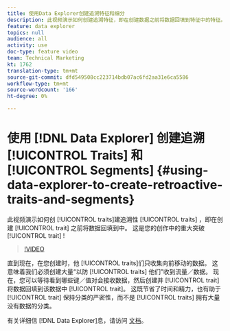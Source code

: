 ```yaml
---
title: 使用Data Explorer创建追溯特征和细分
description: 此视频演示如何创建追溯特征，即在创建数据之前将数据回填到特征中的特征。 这是您特质创造的重大突破！
feature: data explorer
topics: null
audience: all
activity: use
doc-type: feature video
team: Technical Marketing
kt: 1762
translation-type: tm+mt
source-git-commit: dfd549508cc223714bdb07ac6fd2aa31e6ca5586
workflow-type: tm+mt
source-wordcount: '166'
ht-degree: 0%

---
```



# 使用 [!DNL Data Explorer] 创建追溯 [!UICONTROL Traits] 和 [!UICONTROL Segments] {#using-data-explorer-to-create-retroactive-traits-and-segments}

此视频演示如何创 [!UICONTROL traits]建追溯性 [!UICONTROL traits] ，即在创建 [!UICONTROL trait] 之前将数据回填到中。 这是您的创作中的重大突破 [!UICONTROL trait] !

>[!VIDEO](https://video.tv.adobe.com/v/25169/?quality=12)

直到现在，在您创建时，他 [!UICONTROL traits]们只收集向前移动的数据。 这意味着我们必须创建大量“以防 [!UICONTROL traits] 他们”收到流量／数据。 现在，您可以等待看到哪些键／值对会接收数据，然后创建并 [!UICONTROL trait] 将数据回填到该数据中 [!UICONTROL trait]。 这既节省了时间和精力，也有助于 [!UICONTROL trait] 保持分类的严密性，而不是 [!UICONTROL traits] 拥有大量没有数据的分类。

有关详细信 [!DNL Data Explorer]息，请访问 [文档](https://experiencecloud.adobe.com/resources/help/en_US/aam/data-explorer.html)。